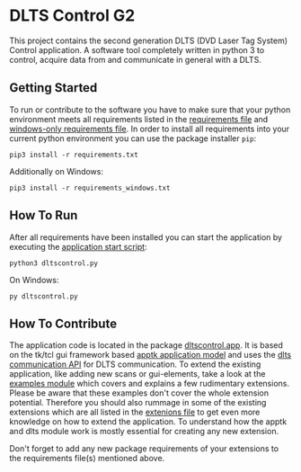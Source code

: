 # DLTS Control G2

This project contains the second generation DLTS (DVD Laser Tag System) Control application. A software tool completely written in python 3 to control, acquire data from and communicate in general with a DLTS.

## Getting Started

To run or contribute to the software you have to make sure that your python environment meets all requirements listed in the [requirements file](requirements.txt) and [windows-only requirements file](requirements_windows.txt). In order to install all requirements into your current python environment you can use the package installer `pip`:

`pip3 install -r requirements.txt`

Additionally on Windows:

`pip3 install -r requirements_windows.txt`

## How To Run

After all requirements have been installed you can start the application by executing the [application start script](dltscontrol.py):

`python3 dltscontrol.py`

On Windows:

`py dltscontrol.py`

## How To Contribute

The application code is located in the package [dltscontrol.app](dltscontrol/app). It is based on the tk/tcl gui framework based [apptk application model](dltscontrol/apptk.py) and uses the [dlts communication API](dltscontrol/dlts.py) for DLTS communication. To extend the existing application, like adding new scans or gui-elements, take a look at the [examples module](dltscontrol/app/examples.py) which covers and explains a few rudimentary extensions. Please be aware that these examples don't cover the whole extension potential. Therefore you should also rummage in some of the existing extensions which are all listed in the [extenions file](dltscontrol/app/extensions.py) to get even more knowledge on how to extend the application. To understand how the apptk and dlts module work is mostly essential for creating any new extension.

Don't forget to add any new package requirements of your extensions to the requirements file(s) mentioned above.
